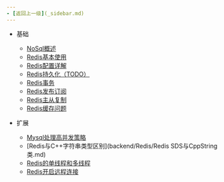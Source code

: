 ```yaml
---
- [返回上一级](_sidebar.md)
---
```

- 基础
  - [NoSql概述](backend/Redis/Nosql概述.md)
  - [Redis基本使用](backend/Redis/Redis基本使用.md)
  - [Redis配置详解](backend/Redis/Redis配置详解.md)
  - [Redis持久化（TODO）](backend/Redis/Redis持久化（TODO）.md)
  - [Redis事务](backend/Redis/Redis事务.md)
  - [Redis发布订阅](backend/Redis/Redis发布订阅.md)
  - [Redis主从复制](backend/Redis/Redis主从复制.md)
  - [Redis缓存问题](backend/Redis/Redis缓存问题.md)

- 扩展
  - [Mysql处理高并发策略](backend/Redis/Mysql处理高并发.md)
  - [Redis与C++字符串类型区别](backend/Redis/Redis SDS与CppString类.md)
  - [Redis的单线程和多线程](backend/Redis/Redis的单线程和多线程.md)
  - [Redis开启远程连接](backend/Redis/Redis开启远程连接.md)